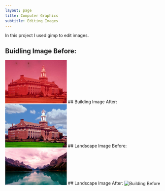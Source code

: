 ```yaml
---
layout: page
title: Computer Graphics
subtitle: Editing Images 
---
```


In this project I used gimp to edit images. 

## Buidling Image Before:
<img src="assets/img/colorcast1.jpg" alt="Building Before" width="200"/>
## Building Image After: 
<img src="assets/img/Building.png" alt="Building Before" width="200"/>
## Landscape Image Before: 
<img src="assets/img/LandscapeBefore.jpeg" alt="Building Before" width="200"/>
## Landscape Image After:
<img src="assets/img/Landscape.png" alt="Building Before" width="200"/>
